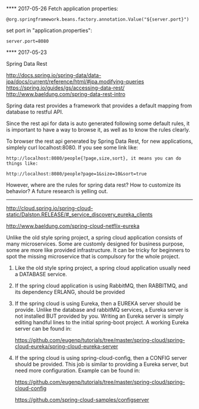 **** 2017-05-26
Fetch application properties:

	@org.springframework.beans.factory.annotation.Value("${server.port}")

set port in "application.properties": 

	server.port=8080

**** 2017-05-23

Spring Data Rest

http://docs.spring.io/spring-data/data-jpa/docs/current/reference/html/#jpa.modifying-queries
https://spring.io/guides/gs/accessing-data-rest/
http://www.baeldung.com/spring-data-rest-intro

Spring data rest provides a framework that provides a default mapping from database to restful API. 

Since the rest api for data is auto generated following some default rules, it is important to have a way to browse
it, as well as to know the rules clearly.

To browser the rest api generated by Spring Data Rest, for new applications, simplely curl localhost:8080. If you see some link
like:

	http://localhost:8080/people{?page,size,sort}, it means you can do things like:
	
	http://localhost:8080/people?page=1&size=10&sort=true
 
However, where are the rules for spring data rest? How to customize its behavior? A future research is yelling out.
****

http://cloud.spring.io/spring-cloud-static/Dalston.RELEASE/#_service_discovery_eureka_clients

http://www.baeldung.com/spring-cloud-netflix-eureka

Unlike the old style spring project, a spring cloud application consists of many microservices. 
Some are customly designed for business purpose, some are more like provided infrastructure. It can 
be tricky for beginners to spot the missing microservice that is compulsory for the whole project. 

1. Like the old style spring project, a spring cloud application usually need a DATABASE service. 

2. If the spring cloud application is using RabbitMQ, then RABBITMQ, and its dependency ERLANG, should be provided

3. If the spring cloud is using Eureka, then a EUREKA server should be provide. Unlike the database and rabbitMQ 
services, a Eureka server is not installed BUT provided by you. Writing an Eureka server is simply editing handful
lines to the initial spring-boot project. A working Eureka server can be found in:


	https://github.com/eugenp/tutorials/tree/master/spring-cloud/spring-cloud-eureka/spring-cloud-eureka-server
	
4. If the spring cloud is using spring-cloud-config, then a CONFIG server should be provided. This job is similar to 
providing a Eureka server, but need more configuration. Example can be found in:


	https://github.com/eugenp/tutorials/tree/master/spring-cloud/spring-cloud-config
	
	
	https://github.com/spring-cloud-samples/configserver
